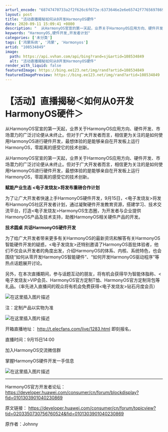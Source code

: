 ```yaml
---
arturl_encode: "68747470733a2f2f626c6f672e:6373646e2e6e65742f77656978696e5f34343730383234302f:61727469636c652f64657461696c732f313038353334383439"
layout: post
title: "活动直播揭秘如何从0开发HarmonyOS硬件"
date: 2020-09-11 15:09:41 +0800
description: "  从HarmonyOS官宣的第一天起，业界关于HarmonyOS应用方向、硬件开发、市场潜力的广泛"
keywords: "HarmonyOS,硬件开发,开发者计划"
categories: ['未分类']
tags: ['鸿蒙系统', '鸿蒙', 'Harmonyos']
artid: "108534849"
image:
  path: https://api.vvhan.com/api/bing?rand=sj&artid=108534849
  alt: "活动直播揭秘如何从0开发HarmonyOS硬件"
render_with_liquid: false
featuredImage: https://bing.ee123.net/img/rand?artid=108534849
featuredImagePreview: https://bing.ee123.net/img/rand?artid=108534849
---
```


# 【活动】直播揭秘＜如何从0开发HarmonyOS硬件＞

从HarmonyOS官宣的第一天起，业界关于HarmonyOS应用方向、硬件开发、市场潜力的广泛讨论便从未终止。但对于广大开发者而言，相信更为关注的是如何使用HarmonyOS进行硬件开发，最想体验的是能够亲自在开发板上运行HarmonyOS，零距离的感受它的技术创新。

从HarmonyOS官宣的第一天起，业界关于HarmonyOS应用方向、硬件开发、市场潜力的广泛讨论便从未终止。但对于广大开发者而言，相信更为关注的是如何使用HarmonyOS进行硬件开发，最想体验的是能够亲自在开发板上运行HarmonyOS，零距离的感受它的技术创新。

**赋能产业生态 <电子发烧友>将发布重磅合作计划**

为了让广大开发者快速上手HarmonyOS硬件开发，9月15日，<电子发烧友>将发布HarmonyOS社区开发者计划，通过凝聚硬件开发教育资源，搭建学习、技术交流平台，打造<电子发烧友>HarmonyOS生态圈，为开发者与企业提供HarmonyOS产品及技术支持，助推HarmonyOS相关硬件产品的开发。

**技术圆桌 共话HarmonyOS硬件开发**

为了给广大开发者带来更多有关HarmonyOS的最新资讯和解答有关HarmonyOS智能硬件开发的疑惑，<电子发烧友>还特别邀请了HarmonyOS首批体验者，他们不仅会从开发者的角度出发，介绍HarmonyOS的体系、内核、系统特色，也会围绕“如何从零开发HarmonyOS智能硬件”、“如何开发HarmonyOS驱动程序”等热点话题展开讨论。

另外，在本次直播期间，参与话题互动的朋友，将有机会获得华为智能体脂称、<电子发烧友>VIP会员、HarmonyOS官方定制T恤、HarmonyOS官方定制背包等礼品。（率先进入直播间的观众将有机会免费获得<电子发烧友>钻石月度会员）

![在这里插入图片描述](https://i-blog.csdnimg.cn/blog_migrate/e08a56fd2f60b0cbc36c9ee8af810be1.png#pic_center)
  
注：定制产品以实物为准

![在这里插入图片描述](https://i-blog.csdnimg.cn/blog_migrate/4b869365f8b72c1b4fc20a12abd95698.png#pic_center)
  
开箱直播地址：
<http://t.elecfans.com/live/1283.html>
即刻报名，

直播时间：9月15日14:00

加入HarmonyOS交流微信群
  
掌握HarmonyOS硬件开发一手信息

![在这里插入图片描述](https://i-blog.csdnimg.cn/blog_migrate/7e0d8b54469f155cedbb432c622ff54d.png#pic_center)

---

HarmonyOS官方开发者论坛：
<https://developer.huawei.com/consumer/cn/forum/blockdisplay?fid=0101303901040230869>

原文链接：
<https://developer.huawei.com/consumer/cn/forum/topicview?tid=0203350730756760524&fid=0101303901040230869>

原作者：Johnny